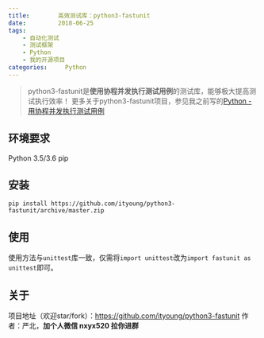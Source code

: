 ```yaml
---
title:        高效测试库：python3-fastunit
date:         2018-06-25
tags:
    - 自动化测试
    - 测试框架
    - Python
    - 我的开源项目
categories:     Python
---
```


>python3-fastunit是**使用协程并发执行测试用例**的测试库，能够极大提高测试执行效率！
更多关于python3-fastunit项目，参见我之前写的[Python - 用协程并发执行测试用例](https://www.jianshu.com/p/5afde5b71a83)

## 环境要求

Python 3.5/3.6
pip

## 安装

```
pip install https://github.com/ityoung/python3-fastunit/archive/master.zip
```

## 使用

使用方法与`unittest`库一致，仅需将`import unittest`改为`import fastunit as unittest`即可。

## 关于

项目地址（欢迎star/fork）：https://github.com/ityoung/python3-fastunit
作者：严北，**加个人微信 nxyx520 拉你进群**
